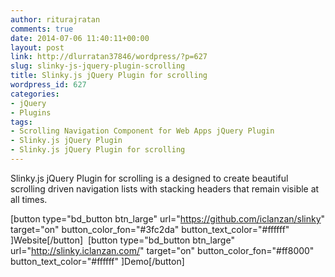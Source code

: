 ```yaml
---
author: riturajratan
comments: true
date: 2014-07-06 11:40:11+00:00
layout: post
link: http://dlurratan37846/wordpress/?p=627
slug: slinky-js-jquery-plugin-scrolling
title: Slinky.js jQuery Plugin for scrolling
wordpress_id: 627
categories:
- jQuery
- Plugins
tags:
- Scrolling Navigation Component for Web Apps jQuery Plugin
- Slinky.js jQuery Plugin
- Slinky.js jQuery Plugin for scrolling
---
```


Slinky.js jQuery Plugin for scrolling is a designed to create beautiful scrolling driven navigation lists with stacking headers that remain visible at all times.

[button type="bd_button btn_large" url="https://github.com/iclanzan/slinky" target="on" button_color_fon="#3fc2da" button_text_color="#ffffff" ]Website[/button]  [button type="bd_button btn_large" url="http://slinky.iclanzan.com/" target="on" button_color_fon="#ff8000" button_text_color="#ffffff" ]Demo[/button]
